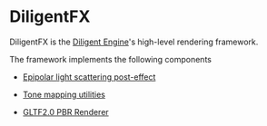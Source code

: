 # DiligentFX

DiligentFX is the [Diligent Engine](https://github.com/DiligentGraphics/DiligentEngine)'s high-level rendering framework.

The framework implements the following components

* [Epipolar light scattering post-effect](https://github.com/DiligentGraphics/DiligentFX/tree/master/Postprocess/EpipolarLightScattering)

* [Tone mapping utilities](https://github.com/DiligentGraphics/DiligentFX/tree/master/Shaders/PostProcess/ToneMapping/public)

* [GLTF2.0 PBR Renderer](https://github.com/DiligentGraphics/DiligentFX/tree/master/GLTF_PBR_Renderer)


